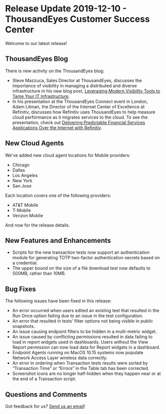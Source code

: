 # Release Update 2019-12-10 - ThousandEyes Customer Success Center

Welcome to our latest release!

## ThousandEyes Blog

 There is new activity on the ThousandEyes blog:

* Steve Mazzuca, Sales Director at ThousandEyes, discusses the importance of visibility in managing a distributed and diverse infrastructure in his new blog post, [Leveraging Modern Visibility Tools to Tame Your IT Infrastructure](https://blog.thousandeyes.com/leveraging-modern-visibility-tools-tame-your-it-infrastructure/).
* In his presentation at the ThousandEyes Connect event in London, Adam Litman, the Director of the Internet Center of Excellence at Refinitiv, discusses how Refinitiv uses ThousandEyes to help measure cloud performance as it migrates services to the cloud. To see the presentation, check out [Delivering Predictable Financial Services Applications Over the Internet with Refinitiv](https://blog.thousandeyes.com/delivering-predictable-financial-services-applications-refinitiv/).

## New Cloud Agents

 We've added new cloud agent locations for Mobile providers:

* Chicago
* Dallas
* Los Angeles
* New York
* San Jose

 Each location covers one of the following providers:

* AT&T Mobile
* T-Mobile
* Verizon Mobile

 And now for the release details.

## New Features and Enhancements

* Scripts for the new transaction tests now support an authentication module for generating TOTP two-factor authentication secrets based on a credential.
* The upper bound on the size of a file download test now defaults to 500MB, rather than 10MB.

## Bug Fixes

 The following issues have been fixed in this release:

* An error occurred when users edited an existing test that resulted in the Run Once option failing due to an issue in the test configuration.
* An error that resulted in tests’ filter options not being visible in public snapshots.
* An issue causing endpoint filters to be hidden in a multi-metric widget.
* An issue caused by conflicting permissions resulted in data failing to load in report widgets used in dashboards. Users without the View Report permission can now load data for Report widgets in a dashboard.
* Endpoint Agents running on MacOS 10.15 systems now populate Network Access Layer wireless data correctly.
* An error in ordering when Transaction tests results were sorted by “Transaction Time” or “Errors” in the Table tab has been corrected.
* Screenshot icons are no longer half-hidden when they happen near or at the end of a Transaction script.

## Questions and Comments

Got feedback for us? [Send us an email](mailto:support@thousandeyes.com?subject=2019-12-10+Release+Update)!

